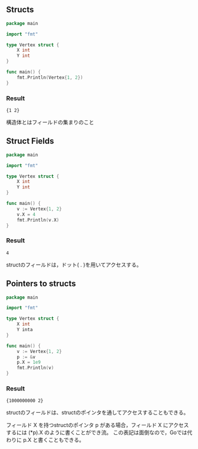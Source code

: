 ## Structs

```go
package main

import "fmt"

type Vertex struct {
	X int
	Y int
}

func main() {
	fmt.Println(Vertex{1, 2})
}
```

### Result

```
{1 2}
```

構造体とはフィールドの集まりのこと

## Struct Fields

```go
package main

import "fmt"

type Vertex struct {
	X int
	Y int
}

func main() {
	v := Vertex{1, 2}
	v.X = 4
	fmt.Println(v.X)
}
```

### Result

```
4
```

structのフィールドは，ドット( . )を用いてアクセスする。

## Pointers to structs

```go
package main

import "fmt"

type Vertex struct {
	X int
	Y inta
}

func main() {
	v := Vertex{1, 2}
	p := &v
	p.X = 1e9
	fmt.Println(v)
}
```

### Result
```
{1000000000 2}
```

structのフィールドは、structのポインタを通してアクセスすることもできる。

フィールド X を持つstructのポインタ p がある場合，フィールド X にアクセスするには (*p).X のように書くことができ流。
この表記は面倒なので，Goでは代わりに p.X と書くこともできる。

